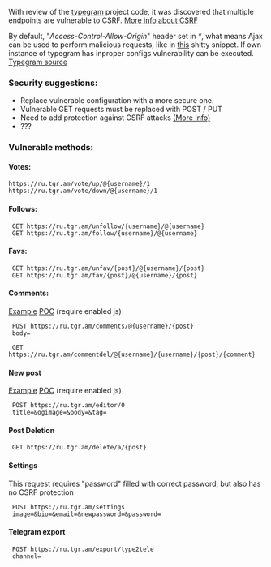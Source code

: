 With review of the [typegram](https://github.com/recoilme/tgram/) project code, it was discovered that multiple endpoints are vulnerable to CSRF. [More info about CSRF](https://www.owasp.org/index.php/Cross-Site_Request_Forgery_(CSRF))

By default, "_Access-Control-Allow-Origin_" header set in _*_, what means Ajax can be used to perform malicious requests, like in [this](../delete.html) shitty snippet.
If own instance of typegram has inproper configs vulnerability can be executed.
[Typegram source](https://github.com/recoilme/tgram/blob/master/main.go#L186)

### Security suggestions:
- Replace vulnerable configuration with a more secure one.
- Vulnerable GET requests must be replaced with POST / PUT
- Need to add protection against CSRF attacks [(More Info)](https://www.owasp.org/index.php/Cross-Site_Request_Forgery_(CSRF)_Prevention_Cheat_Sheet)
- ???

### Vulnerable methods:
#### Votes:
```
https://ru.tgr.am/vote/up/@{username}/1
https://ru.tgr.am/vote/down/@{username}/1
```
#### Follows:
```
 GET https://ru.tgr.am/unfollow/{username}/@{username}
 GET https://ru.tgr.am/follow/{username}/@{username}
```
#### Favs:
```
 GET https://ru.tgr.am/unfav/{post}/@{username}/{post}
 GET https://ru.tgr.am/fav/{post}/@{username}/{post}
```
#### Comments:
[Example](../comment.html)
[POC](https://dokzlo13.github.io/typegram_attacks/comment.html) (require enabled js)
```
 POST https://ru.tgr.am/comments/@{username}/{post}
 body=
```
```
 GET https://ru.tgr.am/commentdel/@{username}/{username}/{post}/{comment}
```
#### New post
[Example](../post.html)
[POC](https://dokzlo13.github.io/typegram_attacks/post.html) (require enabled js)
```
 POST https://ru.tgr.am/editor/0
 title=&ogimage=&body=&tag=
```
#### Post Deletion
```
 GET https://ru.tgr.am/delete/a/{post}
```
#### Settings
This request requires "password" filled with correct password, but also has no CSRF protection
```
 POST https://ru.tgr.am/settings
 image=&bio=&email=&newpassword=&password=
```
#### Telegram export
```
 POST https://ru.tgr.am/export/type2tele
 channel=
 ```